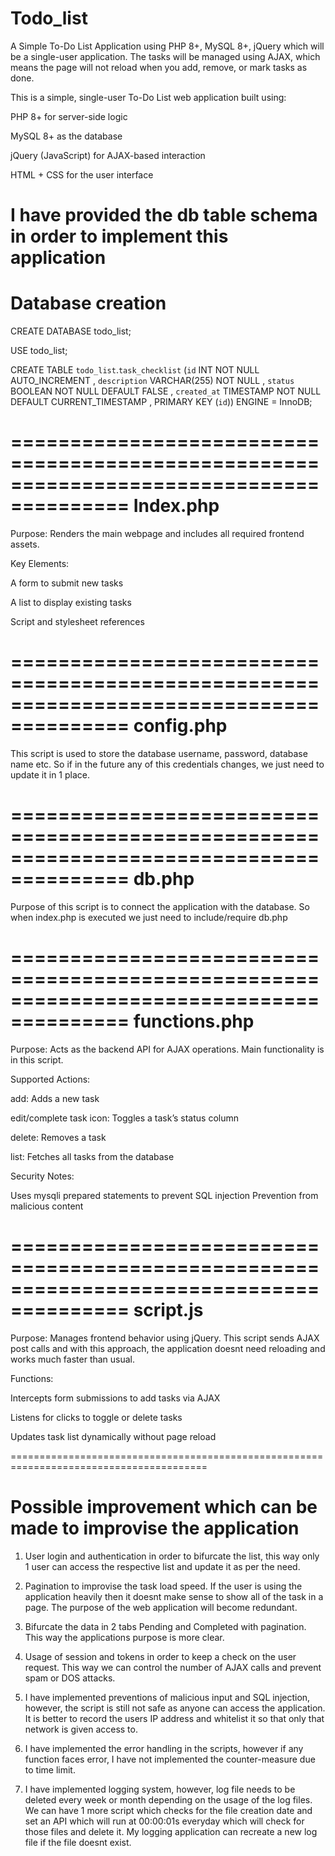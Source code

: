 # Todo_list
A Simple To-Do List Application using PHP 8+, MySQL 8+, jQuery which will be a single-user application. The tasks will be managed using AJAX, which means the page will not reload when you add, remove, or mark tasks as done.

This is a simple, single-user To-Do List web application built using:

PHP 8+ for server-side logic

MySQL 8+ as the database

jQuery (JavaScript) for AJAX-based interaction

HTML + CSS for the user interface

I have provided the db table schema in order to implement this application
========================================================================================

Database creation
==================

CREATE DATABASE todo_list;

USE todo_list;

CREATE TABLE `todo_list`.`task_checklist` (`id` INT NOT NULL AUTO_INCREMENT , `description` VARCHAR(255) NOT NULL , `status` BOOLEAN NOT NULL DEFAULT FALSE , `created_at` TIMESTAMP NOT NULL DEFAULT CURRENT_TIMESTAMP , PRIMARY KEY (`id`)) ENGINE = InnoDB;

========================================================================================
Index.php
==========
Purpose: Renders the main webpage and includes all required frontend assets.

Key Elements:

A form to submit new tasks

A list to display existing tasks

Script and stylesheet references

========================================================================================
config.php
==========
This script is used to store the database username, password, database name etc. So if in the future any of this credentials changes, we just need to update it in 1 place.


========================================================================================
db.php
=======
Purpose of this script is to connect the application with the database. So when index.php is executed we just need to include/require db.php


========================================================================================
functions.php
==============
Purpose: Acts as the backend API for AJAX operations. Main functionality is in this script.

Supported Actions:

add: Adds a new task

edit/complete task icon: Toggles a task’s status column

delete: Removes a task

list: Fetches all tasks from the database

Security Notes:

Uses mysqli prepared statements to prevent SQL injection
Prevention from malicious content


========================================================================================
script.js
==========

Purpose: Manages frontend behavior using jQuery. This script sends AJAX post calls and with this approach, the application doesnt need reloading and works much faster than usual.

Functions:

Intercepts form submissions to add tasks via AJAX

Listens for clicks to toggle or delete tasks

Updates task list dynamically without page reload



========================================================================================


Possible improvement which can be made to improvise the application
=====================
1. User login and authentication in order to bifurcate the list, this way only 1 user can access the respective list and update it as per the need.

2. Pagination to improvise the task load speed. If the user is using the application heavily then it doesnt make sense to show all of the task in a page. The purpose of the web application will become redundant.

3. Bifurcate the data in 2 tabs Pending and Completed with pagination. This way the applications purpose is more clear.

4. Usage of session and tokens in order to keep a check on the user request. This way we can control the number of AJAX calls and prevent spam or DOS attacks.

5. I have implemented preventions of malicious input and SQL injection, however, the script is still not safe as anyone can access the application. It is better to record the users IP address and whitelist it so that only that network is given access to.

6. I have implemented the error handling in the scripts, however if any function faces error, I have not implemented the counter-measure due to time limit.

7. I have implemented logging system, however, log file needs to be deleted every week or month depending on the usage of the log files. We can have 1 more script which checks for the file creation date and set an API which will run at 00:00:01s everyday which will check for those files and delete it. My logging application can recreate a new log file if the file doesnt exist.

